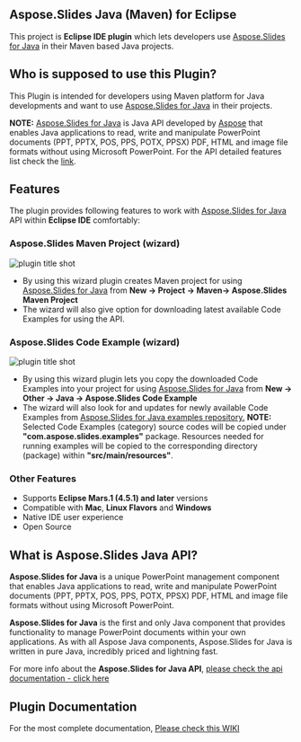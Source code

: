 ﻿## Aspose.Slides Java (Maven) for Eclipse

This project is **Eclipse IDE plugin** which lets developers use [Aspose.Slides for Java](https://products.aspose.com/slides/java) in their Maven based Java projects. 

## Who is supposed to use this **Plugin?**

This Plugin is intended for developers using Maven platform for Java developments and want to use [Aspose.Slides for Java](https://products.aspose.com/slides/java) in their projects.

**NOTE:** [Aspose.Slides for Java](https://products.aspose.com/slides/java) is Java API developed by [Aspose](http://aspose.com) that enables Java applications to read, write and manipulate PowerPoint documents (PPT, PPTX, POS, PPS, POTX, PPSX) PDF, HTML and image file formats without using Microsoft PowerPoint. For the API detailed features list check the [link](https://products.aspose.com/slides/java).

## **Features**

The plugin provides following features to work with [Aspose.Slides for Java](https://products.aspose.com/slides/java) API within **Eclipse IDE** comfortably:

### Aspose.Slides Maven Project (wizard)
![plugin title shot](http://i.imgur.com/ZybtnEL.png)
*   By using this wizard plugin creates Maven project for using [Aspose.Slides for Java](https://products.aspose.com/slides/java) from **New -> Project -> Maven-> Aspose.Slides Maven Project**
*   The wizard will also give option for downloading latest available Code Examples for using the API.

### Aspose.Slides Code Example (wizard)
![plugin title shot](http://i.imgur.com/K1LvEO4.png)
*   By using this wizard plugin lets you copy the downloaded Code Examples into your project for using [Aspose.Slides for Java](https://products.aspose.com/slides/java) from **New -> Other -> Java -> Aspose.Slides Code Example**
*   The wizard will also look for and updates for newly available Code Examples from [Aspose.Slides for Java examples repository.](https://github.com/asposeslides/Aspose_Slides_Java/tree/master/Examples)
     **NOTE:** Selected Code Examples (category) source codes will be copied under **"com.aspose.slides.examples"** package. Resources needed for running examples will be copied to the corresponding directory (package) within **"src/main/resources"**.	    

### Other Features

*   Supports **Eclipse Mars.1 (4.5.1) and later** versions
*   Compatible with **Mac**, **Linux Flavors** and **Windows**
*   Native IDE user experience
*   Open Source

## What is Aspose.Slides Java API?

**Aspose.Slides for Java** is a unique PowerPoint management component that enables Java applications to read, write and manipulate PowerPoint documents (PPT, PPTX, POS, PPS, POTX, PPSX) PDF, HTML and image file formats without using Microsoft PowerPoint.

**Aspose.Slides for Java** is the first and only Java component that provides functionality to manage PowerPoint documents within your own applications. As with all Aspose Java components, Aspose.Slides for Java is written in pure Java, incredibly priced and lightning fast.

For more info about the **Aspose.Slides for Java API**, [please check the api documentation - click here](https://apireference.aspose.com/java/slides)

## Plugin Documentation

For the most complete documentation,  [Please check this WIKI](https://docs.aspose.com/display/slidesjava/Aspose.Slides+Java+(Maven)+for+Eclipse)
